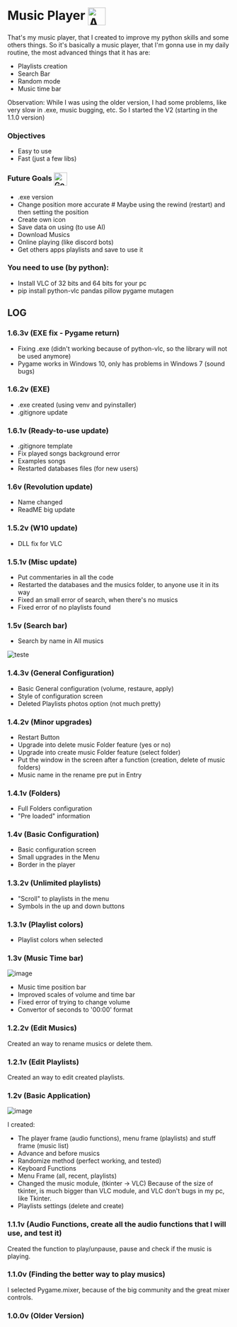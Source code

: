 # Music Player <img align=center width=40 height=40 src="https://static.wikia.nocookie.net/logopedia/images/c/cb/Apple_Music_Icon_RGB_lg_073120.svg/revision/latest/scale-to-width-down/250?cb=20200921150442" alt="App Icon">

That's my music player, that I created to improve my python skills and some others things. So it's basically a music player, that I'm gonna use in my daily routine, the most advanced things that it has are:
- Playlists creation
- Search Bar
- Random mode
- Music time bar

Observation: While I was using the older version, I had some problems, like very slow in .exe, music bugging, etc. So I started the V2 (starting in the 1.1.0 version)

### Objectives
- Easy to use
- Fast (just a few libs)

### Future Goals <img align=center width=30 height=30 src="https://user-images.githubusercontent.com/62257920/157306127-9342c871-a1cd-43aa-bc80-48f1834e0871.png" alt="Goal">
- .exe version
- Change position more accurate # Maybe using the rewind (restart) and then setting the position
- Create own icon
- Save data on using (to use AI)
- Download Musics
- Online playing (like discord bots)
- Get others apps playlists and save to use it

### You need to use (by python):
- Install VLC of 32 bits and 64 bits for your pc
- pip install python-vlc pandas pillow pygame mutagen

## LOG

### 1.6.3v (EXE fix - Pygame return)
- Fixing .exe (didn't working because of python-vlc, so the library will not be used anymore)
- Pygame works in Windows 10, only has problems in Windows 7 (sound bugs)

### 1.6.2v (EXE)
- .exe created (using venv and pyinstaller)
- .gitignore update

### 1.6.1v (Ready-to-use update)
- .gitignore template
- Fix played songs background error
- Examples songs
- Restarted databases files (for new users)

### 1.6v (Revolution update)
- Name changed
- ReadME big update

### 1.5.2v (W10 update)
- DLL fix for VLC

### 1.5.1v (Misc update)
- Put commentaries in all the code
- Restarted the databases and the musics folder, to anyone use it in its way
- Fixed an small error of search, when there's no musics
- Fixed error of no playlists found

### 1.5v (Search bar)
- Search by name in All musics

![teste](https://user-images.githubusercontent.com/62257920/140831905-5e36f506-12e8-483b-a73b-4c43fe812adc.png)

### 1.4.3v (General Configuration)
- Basic General configuration (volume, restaure, apply)
- Style of configuration screen
- Deleted Playlists photos option (not much pretty)

### 1.4.2v (Minor upgrades)
- Restart Button
- Upgrade into delete music Folder feature (yes or no)
- Upgrade into create music Folder feature (select folder)
- Put the window in the screen after a function (creation, delete of music folders)
- Music name in the rename pre put in Entry

### 1.4.1v (Folders)
- Full Folders configuration
- "Pre loaded" information

### 1.4v (Basic Configuration)
- Basic configuration screen
- Small upgrades in the Menu
- Border in the player

### 1.3.2v (Unlimited playlists)
- "Scroll" to playlists in the menu
- Symbols in the up and down buttons

### 1.3.1v (Playlist colors)
- Playlist colors when selected

### 1.3v (Music Time bar)
![image](https://user-images.githubusercontent.com/62257920/134737213-5f40ec6e-5022-4dd5-9718-eaf2997be5cd.png)
- Music time position bar
- Improved scales of volume and time bar
- Fixed error of trying to change volume
- Convertor of seconds to '00:00' format

### 1.2.2v (Edit Musics)
Created an way to rename musics or delete them.

### 1.2.1v (Edit Playlists)
Created an way to edit created playlists.

### 1.2v (Basic Application)
![image](https://user-images.githubusercontent.com/62257920/133005711-2b63c00d-448d-4588-908d-58666163d896.png)

I created:
- The player frame (audio functions), menu frame (playlists) and stuff frame (music list)
- Advance and before musics
- Randomize method (perfect working, and tested)
- Keyboard Functions
- Menu Frame (all, recent, playlists)
- Changed the music module, (tkinter -> VLC) Because of the size of tkinter, is much bigger than VLC module, and VLC don't bugs in my pc, like Tkinter.
- Playlists settings (delete and create)

### 1.1.1v (Audio Functions, create all the audio functions that I will use, and test it)
Created the function to play/unpause, pause and check if the music is playing.

### 1.1.0v (Finding the better way to play musics)
I selected Pygame.mixer, because of the big community and the great mixer controls.

### 1.0.0v (Older Version)
